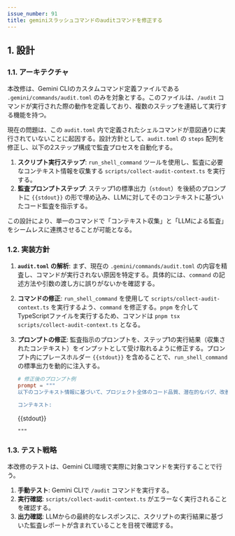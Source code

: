 ```yaml
---
issue_number: 91
title: geminiスラッシュコマンドのauditコマンドを修正する
---
```


## 1. 設計

### 1.1. アーキテクチャ

本改修は、Gemini CLIのカスタムコマンド定義ファイルである `.gemini/commands/audit.toml` のみを対象とする。このファイルは、`/audit` コマンドが実行された際の動作を定義しており、複数のステップを連結して実行する機能を持つ。

現在の問題は、この `audit.toml` 内で定義されたシェルコマンドが意図通りに実行されていないことに起因する。設計方針として、`audit.toml` の `steps` 配列を修正し、以下の2ステップ構成で監査プロセスを自動化する。

1.  **スクリプト実行ステップ**: `run_shell_command` ツールを使用し、監査に必要なコンテキスト情報を収集する `scripts/collect-audit-context.ts` を実行する。
2.  **監査プロンプトステップ**: ステップ1の標準出力（`stdout`）を後続のプロンプトに `{{stdout}}` の形で埋め込み、LLMに対してそのコンテキストに基づいたコード監査を指示する。

この設計により、単一のコマンドで「コンテキスト収集」と「LLMによる監査」をシームレスに連携させることが可能となる。

### 1.2. 実装方針

1.  **`audit.toml` の解析**: まず、現在の `.gemini/commands/audit.toml` の内容を精査し、コマンドが実行されない原因を特定する。具体的には、`command` の記述方法や引数の渡し方に誤りがないかを確認する。

2.  **コマンドの修正**: `run_shell_command` を使用して `scripts/collect-audit-context.ts` を実行するよう、`command` を修正する。`pnpm` を介してTypeScriptファイルを実行するため、コマンドは `pnpm tsx scripts/collect-audit-context.ts` となる。

3.  **プロンプトの修正**: 監査指示のプロンプトを、ステップ1の実行結果（収集されたコンテキスト）をインプットとして受け取れるように修正する。プロンプト内にプレースホルダー `{{stdout}}` を含めることで、`run_shell_command` の標準出力を動的に注入する。

    ```toml
    # 修正後のプロンプト例
    prompt = """
    以下のコンテキスト情報に基づいて、プロジェクト全体のコード品質、潜在的なバグ、改善点を監査し、詳細なレポートを作成してください。

    コンテキスト:
    ```
    {{stdout}}
    ```
    """
    ```

### 1.3. テスト戦略

本改修のテストは、Gemini CLI環境で実際に対象コマンドを実行することで行う。

1.  **手動テスト**: Gemini CLIで `/audit` コマンドを実行する。
2.  **実行確認**: `scripts/collect-audit-context.ts` がエラーなく実行されることを確認する。
3.  **出力確認**: LLMからの最終的なレスポンスに、スクリプトの実行結果に基づいた監査レポートが含まれていることを目視で確認する。
